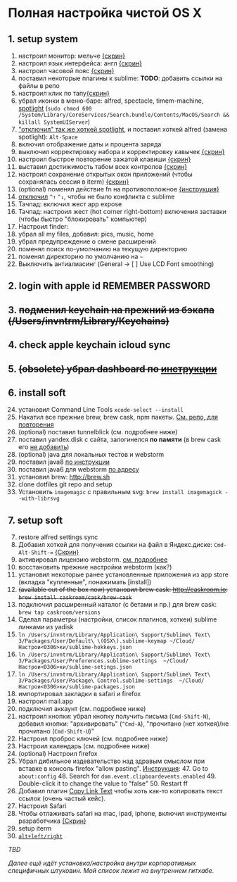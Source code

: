 # Полная настройка чистой OS X

## 1. setup system

1. настроил монитор: мельче [{скрин}](https://yadi.sk/i/TmxHJLifj2ppW)
2. настроил язык интерфейса: англ [{скрин}](https://yadi.sk/i/WhMZXFNYj2ptT)
3. настроил часовой пояс [{скрин}](https://yadi.sk/i/NlCrpsQaj2q5J)
5. поставил некоторые плагины к sublime: **TODO**: добавить ссылки на файлы в репо
6. настроил клик по тапу[{скрин}](https://yadi.sk/i/diC3OvNCj36nM)
7. убрал иконки в меню-баре: alfred, spectacle, timem-machine, [spotlight](http://bit.ly/1OhUkeC)
   (`sudo chmod 600 /System/Library/CoreServices/Search.bundle/Contents/MacOS/Search && killall SystemUIServer`)
7. ["отключил" так же хоткей spotlight](https://yadi.sk/i/AcdJEyzNj36xN), и поставил хоткей alfred (замена spotlight): `Alt-Space`
7. включил отображение даты и процента заряда
9. выключил корректировку набора и корректировку кавычек [{скрин}](https://yadi.sk/i/RCTKs9FJj37Ei)
11. настроил быстрое повторение зажатой клавиши [{скрин}](https://yadi.sk/i/B7MmIA7Hj37ix)
10. выставил достижимость табом всех контролов [{скрин}](https://yadi.sk/i/IAioGJ_9j37iA)
12. настроил сохранение открытых окон приложений (чтобы сохранялась сессия в iterm) [{скрин}](https://yadi.sk/i/wUncDXJkqzLzU)
15. (optional) поменял действие fn на противоположное [{инструкция}](http://bit.ly/1NkgP1q)
23. [отключил](http://bit.ly/1JZy7Ph) `^↑` `^↓`, чтобы не было конфликта с sublime
1. Тачпад: включил жест app expose
2. Тачпад: настроил жест (hot corner right-bottom) включения заставки (чтобы быстро "блокировать" компьютер)
35. Настроил finder:
  1. убрал all my files, добавил: pics, music, home
  2. убрал предупреждение о смене расширений
  3. поменял поиск по-умолчанию на текущую директорию
  4. поменял директорию по умолчанию на `~`
48. Выключить антиалиасинг (General -> [ ] Use LCD Font smoothing)

## 2. login with apple id **REMEMBER PASSWORD**

## 3. ~~подменил keychain на прежний из бэкапа (/Users/invntrm/Library/Keychains)~~

## 4. check apple keychain icloud sync

## 5. ~~(obsolete) убрал dashboard по [инструкции](http://bit.ly/1JZgoYi)~~

## 6. install soft

24. установил Command Line Tools `xcode-select --install`
29. Накатил все прежние brew, brew cask, npm пакеты. [См. репо, для повторения](https://github.com/a-x-/apps)
30. (optional) поставил tunnelblick (см. подробнее ниже)
26. поставил yandex.disk с сайта, залогинелся **по памяти** (в brew cask его [не добавить](//st/DISCSW-5623/))
8. (optional) java для локальных тестов и webstorm
  1. поставил java8 [по инструкции](https://nda.ya.ru/3QxPTe)
  2. поставил java6 для webstorm [по адресу](https://support.apple.com/kb/DL1572?viewlocale=en_US&locale=en_US)
20. установил brew: http://brew.sh
41. clone dotfiles git repo and setup
49. Установить `imagemagic` с правильным svg: `brew install imagemagick --with-librsvg`

## 7. setup soft

7. restore alfred settings sync
40. Добавил хоткей для получения ссылки на файл в Яндекс.диске: `Cmd-Alt-Shift-=` [{Скрин}](https://yadi.sk/i/0a0Sxxk6j37GA)
14. активировал лицензию webstorm. [см. подробнее](https://nda.ya.ru/3QxXtH)
15. восстановить прежние настройки webstorm (как?)
18. установил некоторые ранее установленные приложения из app store (вкладка "купленные", понажимать [install])
21. ~~(available out of the box now) установил brew cask: http://caskroom.io: `brew install caskroom/cask/brew-cask`~~
22. подключил расширенный каталог (с бетами и пр.) для brew cask: `brew tap caskroom/versions`
28. Сделал параметры (настройки, список плагинов, хоткеи) sublime линками из yadisk
  1. `ln /Users/invntrm/Library/Application\ Support/Sublime\ Text\ 3/Packages/User/Default\ \(OSX\).sublime-keymap ~/Cloud/Настрои<0306>ки/sublime-hokkeys.json`
  2. `ln /Users/invntrm/Library/Application\ Support/Sublime\ Text\ 3/Packages/User/Preferences.sublime-settings  ~/Cloud/Настрои<0306>ки/sublime-setings.json`
  3. `ln /Users/invntrm/Library/Application\ Support/Sublime\ Text\ 3/Packages/User/Package\ Control.sublime-settings  ~/Cloud/Настрои<0306>ки/sublime-packages.json`
32. импортировал закладки в safari и firefox
42. настроил mail.app
  43. подключил аккаунт (см. подробнее ниже)
  44. настроил кнопки: убрал кнопку получить письма (`Cmd-Shift-N`), добавил кнопки: "архивировать" (`^Cmd-A`), "прочитано (нет хоткея)/не прочитано (`Cmd-Shift-U`)"
43. Настроил проброс ключей (см. подробнее ниже)
44. Настроил календарь (см. подробнее ниже)
45. (optional) Настроил firefox
  1. Убрал дибильное издевательство над здравым смыслом при вставке в консоль firefox "allow pasting".
      [Инструкция](http://lifehacker.com/enable-copy-paste-in-web-pages-that-disallow-it-with-a-1601848114):
        47. Go to `about:config`
        48. Search for `dom.event.clipboardevents.enabled`
        49. Double-click it to change the value to "false"
        50. Restart ff
  2. Добавил плагин [Copy Link Text](https://addons.mozilla.org/ru/firefox/addon/copy-link-text-4750/) чтобы хоть как-то копировать текст ссылок (очень частый кейс).
46. Настроил Safari
  47. Чтобы отлаживать safari на mac, ipad, iphone, включил инструменты разработчика [{Скрин}](https://yadi.sk/i/BoBP-bzmj5n34)
50. setup iterm
  1. [`alt+left/right`](https://apple.stackexchange.com/a/218639)

_TBD_

_Далее ещё идёт установка/настройка внутри корпоративных специфичных штуковин. Мой список лежит на внутреннем гитхабе._
